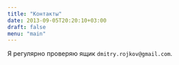 ```yaml
---
title: "Контакты"
date: 2013-09-05T20:20:10+03:00
draft: false
menu: "main"
---
```


Я регулярно проверяю ящик `dmitry.rojkov@gmail.com`.
